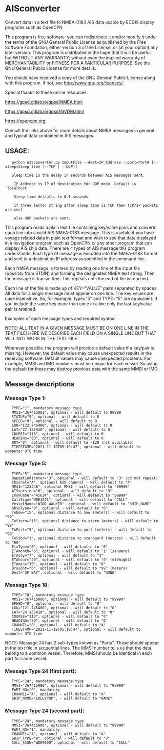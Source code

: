 # AISconverter
Convert data in a text file to NMEA-0183 AIS data usable by ECDIS display
programs such as OpenCPN

   This program is free software: you can redistribute it and/or modify
   it under the terms of the GNU General Public License as published by
   the Free Software Foundation, either version 3 of the License, or
   (at your option) any later version.
   This program is distributed in the hope that it will be useful,
   but WITHOUT ANY WARRANTY; without even the implied warranty of
   MERCHANTABILITY or FITNESS FOR A PARTICULAR PURPOSE.  See the
   GNU General Public License for more details.

   You should have received a copy of the GNU General Public License
   along with this program.  If not, see <http://www.gnu.org/licenses/>.

   Special thanks to these online resources:

   <https://gpsd.gitlab.io/gpsd/NMEA.html>
   
   <https://gpsd.gitlab.io/gpsd/AIVDM.html>
   
   <https://opencpn.org>

   Consult the links above for more details about NMEA messages in general and
   typical data contained in AIS messages.

## USAGE:

``` 
   python AISconverter.py InputFile --dest=IP_Address --port=Port# [--sleep=Sleep time [--TCP | --UDP]]
     
   Sleep time is the delay in seconds between AIS messages sent.
    
    IP_Address is IP of destination for UDP mode. Default is 'localhost'
    
    Sleep time defaults to 0.1 seconds
    
    If three letter string after sleep time is TCP then TCP/IP packets are sent
    
    else UDP packets are sent.
```

This program reads a plain text file containing key/value pairs and converts each line into a valid
AIS NMEA-0183 message.  This is usefule if you have voyage related data in plain text format and wish
to see that data displayed in a navigation program such as OpenCPN or any other program that can
display AIS ship data.  There are 4 types of AIS message this program understands.  Each type of message
is encoded into the NMEA-0183 format and sent to a destination IP address as specified in the command
line.

Each NMEA message is formed by reading one line of the input file (possibly from STDIN) and forming
the designated NMEA text string.  Then the message is transmitted.  This repeats until the end of file
is reached.

Each line of the file is made up of KEY="VALUE" pairs separated by spaces.  All data for a single message
must appear on one line.  The key values are case insensitive.  So, for example, type="5" and TYPE="5" are
equivalent.  If you include the same key more than once in a line only the last key/value pair is retained.

Examples of each message types and required syntax:

NOTE: ALL TEXT IN A GIVEN MESSAGE MUST BE ON ONE LINE IN THE TEXT FILE!
HERE WE DESCRIBE EACH FIELD ON A SINGLE LINE BUT THAT WILL NOT WORK IN THE TEXT FILE.

Wherever possible, the program will provide a default value if a key/pair is missing.
However, the default value may cause unexpected results in the receiving software.  Default
values may cause unexpected problems.  For example, MMSI and IMO numbers must be unique for
each vessel.  So using the default for these may destroy previous data with the same MMSI
or IMO.

## Message descriptions
### Message Type 1:
```
   TYPE="1", mandatory message type
   MMSI="367415981", optional - will default to 99999
   STATUS="5", optional - will default to 0
   SPEED="0", optional - will default to 0
   LON="122.745400", optional - will default to 0
   LAT="27.135410", optional - will default to 0
   COURSE="113", optional - will default to 0
   HEADING="30", optional - will default to 0
   ROT="0", optional - will default to -128 (not available)
   TIMESTAMP="2021-11-19T05:19:47", optional - will default to computer UTC time
```

### Message Type 5:
```
   TYPE="5", mandatory message type
   RepeatIndicator="3", optional - will default to "3" (do not repeat)
   Channel="A", optional AIS channel - will default to "A"
   MMSI="123446", optional MMSI - will default to "99999"
   AISversion="0", optional - will default to "0"
   ImoNumber="45634", optional - will default to "99999"
   CallSign="WDE3241", optional - will default to "CALL"
   VesselName="WIND WALKER", optional - will default to "SHIP_NAME"
   ShipType="0", optional - will default to "0"
   ToBow="15", optional distance to bow (meters) - will default to "99"
   ToStern="15", optional distance to stern (meters) - will default to "99"
   ToPort="5", optional distance to port (meters) - will default to "99"
   ToStbd="1", optional distance to starboard (meters) - will default to "99"
   FixType="0", optional - will defaulte to "0"
   ETAmonth="6", optional - will default to "1" (January)
   ETAday="7", optional - will default to "1"
   ETAhour="20", optional - will default to "0" (midnight)
   ETAmin="30", optional - will default to "0"
   Draught="6", optional - will default to "99" (meters)
   Dest="SF BAY", optional - will default to "NONE"
```

### Message Type 18:
```
   TYPE="18", mandatory message type
   MMSI="367415980", optional - will default to "99999"
   SPEED="0", optional - will default to "0"
   LON="121.745400", optional - will default to "0"
   LAT="24.135410", optional - will default to "0"
   COURSE="113", optional - will default to "0"
   HEADING="30", optional - will default to "0"
   CHANNEL="B", optional - will default to "A"
   TIMESTAMP="2021-11-19T05:19:47", optional - will default to computer UTC time
```

NOTE: Message 24 has 2 sub-types known as "Parts". These should appear in the text file
in sequential lines.  The MMSI number tells us that the data belong to a common vessel.
Therefore, MMSI should be identical in each part for same vessel.

### Message Type 24 (first part):
```
   TYPE="24", mandatory message type
   MMSI="367415980", optional - will default to "99999"
   PART_NO="0", mandatory
   CHANNEL="A", optional - will default to "A"
   SHIP_NAME="LOLLYPOP", - will default to "NAME"
```

### Message Type 24 (second part):
```
   TYPE="24", mandatory message type
   MMSI="367415980", optional - will default to "99999"
   PART_NO="1", mandatory
   CHANNEL="A", optional - will default to "A"
   SHIP_TYPE="8", optional - will default to "0"
   CALL_SIGN="WDE9000", optional - will default to "CALL"
```
